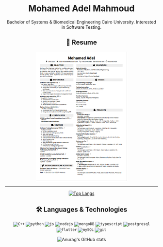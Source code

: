 <div align="center">

# Mohamed Adel Mahmoud
Bachelor of Systems & Biomedical Engineering Cairo University. Interested in Software Testing.
## 📝 Resume 

<a href="https://drive.google.com/drive/folders/1d2_VxEXw2-Ikd0JoP2c33YJgOOqj2APS" type="application/pdf">
  <img src="Capture.PNG" alt="Mohamed Adel | Resume" width="300">
</a>

--------




[![Top Langs](https://github-readme-stats.vercel.app/api/top-langs/?username=mhmdadel8998&exclude_repo=Hospital-Information-System-Radiology-Department,Registeration-Page,MEDREC,Robotic-Body-Modeling-with-Animation&hide=html&layout=compact&theme=react&langs_count=10)](https://github.com/anuraghazra/github-readme-stats)

## 🛠 Languages & Technologies

<code><img height="20" alt="C++" src="https://i.imgur.com/QTP0zhp.png"></code>
<code><img height="20" alt="python" src="https://i.imgur.com/SJzjyHp.png"></code>
<code><img height="20" alt="js" src="https://i.imgur.com/R0BfmBL.png"></code>
<code><img height="20" alt="nodejs" src="https://i.imgur.com/Hi7Betu.png"></code>
<code><img height="20" alt="mongoDB" src="https://i.imgur.com/uemLvhs.png"></code>
<code><img height="20" alt="typescript" src="https://encrypted-tbn0.gstatic.com/images?q=tbn:ANd9GcTQgejJN-rCHaZV5fCYU-_CApY-VWTcC3xqqg&usqp=CAU"></code>
<code><img height="20" alt="postgresql" src="https://encrypted-tbn0.gstatic.com/images?q=tbn:ANd9GcR9x2WNatiI59YTTrTKnpgPH0yIC8CF9xWwhg&usqp=CAU"></code>
<code><img height="20" alt="flutter" src="https://encrypted-tbn0.gstatic.com/images?q=tbn:ANd9GcRglnUsnfLyIofsJrCffEJFJiT688ztJEAJ_Q&usqp=CAU"></code>
<code><img height="20" alt="mySQL" src="https://i.imgur.com/2bScz0p.png"></code>
<code><img height="20" alt="git" src="https://i.imgur.com/cSu4jhA.png"></code>




![Anurag's GitHub stats](https://github-readme-stats.vercel.app/api?username=mhmdadel8998&count_private=true&show_icons=true&theme=radical)
</div>
